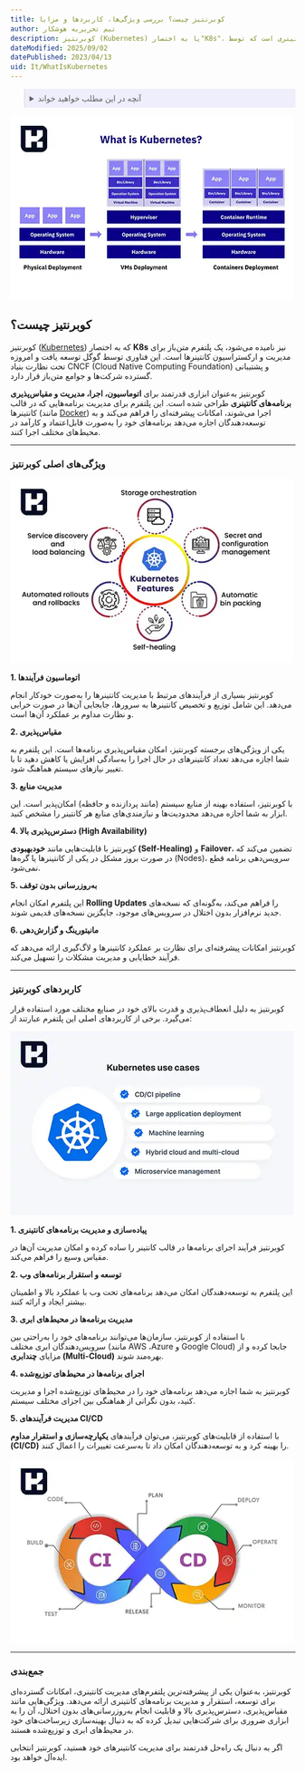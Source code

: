 ```yaml
---
title: کوبرنتیز چیست؟ بررسی ویژگی‌ها، کاربردها و مزایا
author: تیم تحریریه هوشکار
description: کوبرنتیز (Kubernetes) یا به اختصار"K8s"، یک پلتفرم مدیریت کانتینری است که توسط Google توسعه داده شده است
dateModified: 2025/09/02
datePublished: 2023/04/13
uid: It/WhatIsKubernetes
---
```

<blockquote style="background-color:#eeeefc; padding:0.5rem">
<details>
  <summary>آنچه در این مطلب خواهید خواند</summary>
  <ul>
    <li>کوبرنتیز چیست؟</li>
    <li>ویژگی‌های اصلی کوبرنتیز</li>
    <li>کاربردهای کوبرنتیز</li>
  </ul>
</details>
</blockquote>

!["Kubernetes"](./Images/Kubernetes.webp)

## کوبرنتیز چیست؟

کوبرنتیز (<a href="https://kubernetes.io/" target="_blank">Kubernetes</a>) که به اختصار **K8s** نیز نامیده می‌شود، یک پلتفرم متن‌باز برای مدیریت و ارکستراسیون کانتینرها است. این فناوری توسط گوگل توسعه یافت و امروزه تحت نظارت بنیاد CNCF (Cloud Native Computing Foundation) و پشتیبانی گسترده شرکت‌ها و جوامع متن‌باز قرار دارد.  

کوبرنتیز به‌عنوان ابزاری قدرتمند برای **اتوماسیون، اجرا، مدیریت و مقیاس‌پذیری برنامه‌های کانتینری** طراحی شده است. این پلتفرم برای مدیریت برنامه‌هایی که در قالب کانتینرها (مانند <a href="https://www.hooshkar.com/Wiki/InformationTechnology/WhatIsDocker" target="_blank">Docker</a>) اجرا می‌شوند، امکانات پیشرفته‌ای را فراهم می‌کند و به توسعه‌دهندگان اجازه می‌دهد برنامه‌های خود را به‌صورت قابل‌اعتماد و کارآمد در محیط‌های مختلف اجرا کنند.  

---

### ویژگی‌های اصلی کوبرنتیز 

![ویژگی‌های اصلی کوبرنتیز](./Images/FeaturesOfKubernetes.webp)

**1. اتوماسیون فرآیندها**  

کوبرنتیز بسیاری از فرآیندهای مرتبط با مدیریت کانتینرها را به‌صورت خودکار انجام می‌دهد. این شامل توزیع و تخصیص کانتینرها به سرورها، جابجایی آن‌ها در صورت خرابی و نظارت مداوم بر عملکرد آن‌ها است.  

**2. مقیاس‌پذیری**  

یکی از ویژگی‌های برجسته کوبرنتیز، امکان مقیاس‌پذیری برنامه‌ها است. این پلتفرم به شما اجازه می‌دهد تعداد کانتینرهای در حال اجرا را به‌سادگی افزایش یا کاهش دهید تا با تغییر نیازهای سیستم هماهنگ شود.  

**3. مدیریت منابع**  

با کوبرنتیز، استفاده بهینه از منابع سیستم (مانند پردازنده و حافظه) امکان‌پذیر است. این ابزار به شما اجازه می‌دهد محدودیت‌ها و نیازمندی‌های منابع هر کانتینر را مشخص کنید.  

**4. دسترس‌پذیری بالا (High Availability)**  

کوبرنتیز با قابلیت‌هایی مانند **خودبهبودی (Self-Healing)** و **Failover**، تضمین می‌کند که در صورت بروز مشکل در یکی از کانتینرها یا گره‌ها (Nodes)، سرویس‌دهی برنامه قطع نمی‌شود.  

**5. به‌روزرسانی بدون توقف** 

این پلتفرم امکان انجام **Rolling Updates** را فراهم می‌کند، به‌گونه‌ای که نسخه‌های جدید نرم‌افزار بدون اختلال در سرویس‌های موجود، جایگزین نسخه‌های قدیمی شوند.  

**6. مانیتورینگ و گزارش‌دهی** 

کوبرنتیز امکانات پیشرفته‌ای برای نظارت بر عملکرد کانتینرها و لاگ‌گیری ارائه می‌دهد که فرآیند خطایابی و مدیریت مشکلات را تسهیل می‌کند.  

---

### کاربردهای کوبرنتیز

کوبرنتیز به دلیل انعطاف‌پذیری و قدرت بالای خود در صنایع مختلف مورد استفاده قرار می‌گیرد. برخی از کاربردهای اصلی این پلتفرم عبارتند از:  

![کاربردهای کوبرنتیز](./Images/KubernetesUseCases.webp)

**1. پیاده‌سازی و مدیریت برنامه‌های کانتینری**

کوبرنتیز فرآیند اجرای برنامه‌ها در قالب کانتینر را ساده کرده و امکان مدیریت آن‌ها در مقیاس وسیع را فراهم می‌کند.  

**2. توسعه و استقرار برنامه‌های وب**

این پلتفرم به توسعه‌دهندگان امکان می‌دهد برنامه‌های تحت وب با عملکرد بالا و اطمینان بیشتر ایجاد و ارائه کنند.

**3. مدیریت برنامه‌ها در محیط‌های ابری**

با استفاده از کوبرنتیز، سازمان‌ها می‌توانند برنامه‌های خود را به‌راحتی بین سرویس‌دهندگان ابری مختلف (مانند AWS ،Azure و Google Cloud) جابجا کرده و از مزایای **چندابری (Multi-Cloud)** بهره‌مند شوند.  

**4. اجرای برنامه‌ها در محیط‌های توزیع‌شده**

کوبرنتیز به شما اجازه می‌دهد برنامه‌های خود را در محیط‌های توزیع‌شده اجرا و مدیریت کنید، بدون نگرانی از هماهنگی بین اجزای مختلف سیستم.  

**5. مدیریت فرآیندهای CI/CD**

با استفاده از قابلیت‌های کوبرنتیز، می‌توان فرآیندهای **یکپارچه‌سازی و استقرار مداوم (CI/CD)** را بهینه کرد و به توسعه‌دهندگان امکان داد تا به‌سرعت تغییرات را اعمال کنند.  

![مدیریت فرآیندهای CI/CD](./Images/CICD.webp)

---

### جمع‌بندی  
کوبرنتیز، به‌عنوان یکی از پیشرفته‌ترین پلتفرم‌های مدیریت کانتینری، امکانات گسترده‌ای برای توسعه، استقرار و مدیریت برنامه‌های کانتینری ارائه می‌دهد. ویژگی‌هایی مانند مقیاس‌پذیری، دسترس‌پذیری بالا و قابلیت انجام به‌روزرسانی‌های بدون اختلال، آن را به ابزاری ضروری برای شرکت‌هایی تبدیل کرده که به دنبال بهینه‌سازی زیرساخت‌های خود در محیط‌های ابری و توزیع‌شده هستند.  

اگر به دنبال یک راه‌حل قدرتمند برای مدیریت کانتینرهای خود هستید، کوبرنتیز انتخابی ایده‌آل خواهد بود.